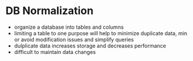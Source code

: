 # DB Normalization
- organize a database into tables and columns
- limiting a table to one purpose will help to minimize duplicate data, min or avoid modification issues and simplify queries
- dulplicate data increases storage and decreases performance
- difficult to maintain data changes